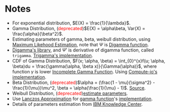 # Notes

- For exponential distribution, $E(X) = \frac{1}{\lambda}$.
- Gamma Distribution, (<font color="red">deprecated</font>)$E(X) = \alpha\beta, Var(X) = \frac{\alpha}{\beta^2}$.
- Estimating parameters of gamma, beta, weibull distribution, using [Maximum Likehood Estimation](https://en.wikipedia.org/wiki/Gamma_distribution#Maximum_likelihood_estimation), note that $\Psi$ is [Digamma function](https://en.wikipedia.org/wiki/Digamma_function).
- [Digamma's library](https://www.npmjs.com/package/math-digamma), and $\Psi'$ is derivative of digamma function, called `trigamma`. [Trigamma's implementation](https://github.com/math-io/trigamma).
- CDF of Gamma Distribution, $F(x; \alpha, \beta) = \int_{0}^{x}f(u; \alpha, \beta)du = \frac{\gamma(\alpha, \beta x)}{\Gamma(\alpha)}$, where function $\gamma$ is lower [Incomplete Gamma Function](https://en.wikipedia.org/wiki/Incomplete_gamma_function). Using [Compute-io's implementation](https://github.com/compute-io/gammainc).
- Beta Distribution, (<font color="red">deprecated</font>)$\alpha = (\frac{1 - \mu}{\sigma^2} - \frac{1}{\mu})\mu^2, \beta = \alpha(\frac{1}{\mu} - 1)$. [Source](https://stats.stackexchange.com/questions/12232/calculating-the-parameters-of-a-beta-distribution-using-the-mean-and-variance).
- Weibull Distribution, (<font color="red">deprecated</font>)[estimate parameters](https://stats.stackexchange.com/questions/159452/how-can-i-recreate-a-weibull-distribution-given-mean-and-standard-deviation-and).
- Use [Lanczos Approximation](https://en.wikipedia.org/wiki/Lanczos_approximation) for [gamma function](https://en.wikipedia.org/wiki/Gamma_function)'s [implementation](https://rosettacode.org/wiki/Gamma_function).
- Details of parameters estimation from [IBM Knowledge Center](https://www.ibm.com/support/knowledgecenter/en/SSLVMB_22.0.0/com.ibm.spss.statistics.algorithms/alg_simplan_distfit_continuous_beta.htm).